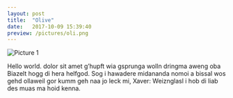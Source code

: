 ```yaml
---
layout: post
title:  "Olive"
date:   2017-10-09 15:39:40
preview: /pictures/oli.png
---
```


![Picture 1](/pictures/oli.png)

Hello world. dolor sit amet g’hupft wia gsprunga wolln dringma aweng oba Biazelt hogg di hera helfgod. Sog i hawadere midananda nomoi a bissal wos gehd ollaweil gor kumm geh naa jo leck mi, Xaver: Weiznglasl i hob di liab des muas ma hoid kenna.

